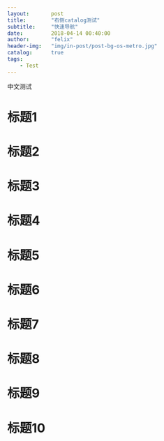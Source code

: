 ```yaml
---
layout:       post
title:        "右侧catalog测试"
subtitle:     "快速导航"
date:         2018-04-14 00:40:00
author:       "felix"
header-img:   "img/in-post/post-bg-os-metro.jpg"
catalog:      true
tags:
    - Test
---
```


中文测试

# 标题1

# 标题2

# 标题3

# 标题4

# 标题5

# 标题6

# 标题7

# 标题8

# 标题9

# 标题10
